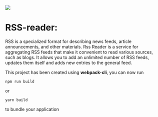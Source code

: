 <a href="https://codeclimate.com/github/PolinaKutsenko/RSS-reader/maintainability"><img src="https://api.codeclimate.com/v1/badges/178a048bcfc4a7fa5000/maintainability" /></a> 

# RSS-reader:
RSS is a specialized format for describing news feeds, article announcements, and other materials. Rss Reader is a service for aggregating RSS feeds that make it convenient to read various sources, such as blogs. It allows you to add an unlimited number of RSS feeds, updates them itself and adds new entries to the general feed.<br>

This project has been created using **webpack-cli**, you can now run

```
npm run build
```

or

```
yarn build
```

to bundle your application

